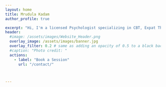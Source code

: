 ```yaml
---
layout: home
title: Mrudula Kadam
author_profile: true

excerpt: "Hi, I'm a licensed Psychologist specializing in CBT, Expat Therapy, trauma-informed care and couples therapy"
header:
  #image: /assets/images/Website_Header.png
  overlay_image: /assets/images/banner.jpg
  overlay_filter: 0.2 # same as adding an opacity of 0.5 to a black background
  #caption: "Photo credit: "
  actions:
    - label: "Book a Session"
      url: "/contact/"



---
```

